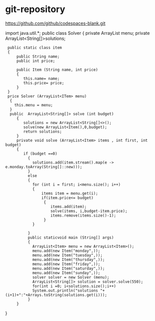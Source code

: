 # git-repository
https://github.com/github/codespaces-blank.git

 import java.util.*;
 public class Solver
 {
    private ArrayList<item> menu;
    private ArrayList<String[]>solutions;

     public static class item
     {
         public String name;
         public int price;

         public Item (String name, int price)
         {
            this.name= name;
            this.price= price;
         }
     }
     price Solver (ArrayList<ITem> menu)
      {
        this.menu = menu;
      }
      public  ArrayList<String[]> solve (int budget)
         {
            solutions = new ArrayList<String[]<>();
            solve(new ArrayList<Item(),0,budget);
            return solutions;
         }
         private void solve (ArrayList<Item> items , int first, int budget)
         {
            if (budget ==0)
              {
                solutions.add(item.stream().map(e -> e.monday.toArray(String[]::new)));
              }
              else
              {
                for (int i = first; i<menu.size(); i++)
                {
                    items item = menu.get(i);
                    if(item.price<= budget)
                     {
                        items.add(item);
                        solve(items, i,budget-item.price);
                        items.remove(items.size()-1);
                     }
                }

              }
              public staticvoid main (String[] args)
              {
                ArrayList<Item> menu = new ArrayList<Item>();
                menu.add(new Item("monday",));
                menu.add(new Item("tuesday",));
                menu.add(new Item("thursday",));
                menu.add(new Item("friday",));
                menu.add(new Item("saturday",));
                menu.add(new Item("sunday",));
                solver solver = new Solver (menu);
                ArrayList<String[]> solution = solver.solve(550);
                for(int i =0; i<solutions.size();i++)
                System.out.println("solutions "+ (i+1)+":"+Arrays.toString(solutions.get(i)));
              }
         }
 }
